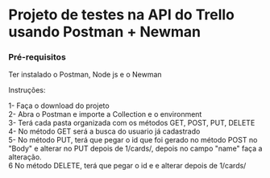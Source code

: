 # Projeto de testes na API do Trello usando Postman + Newman


### Pré-requisitos 
Ter instalado o Postman, Node js e o Newman

Instruções: 

1- Faça o download do projeto <br />
2- Abra o Postman e importe a Collection e o environment<br />
3- Terá cada pasta organizada com os métodos GET, POST, PUT, DELETE<br />
4- No método GET será a busca do usuario já cadastrado<br />
5- No método PUT, terá que pegar o id que foi gerado no método POST no "Body" e alterar no PUT depois de 1/cards/, depois no campo "name" faça a alteração.<br />
6 No método DELETE, terá que pegar o id e e alterar depois de 1/cards/ <br />



